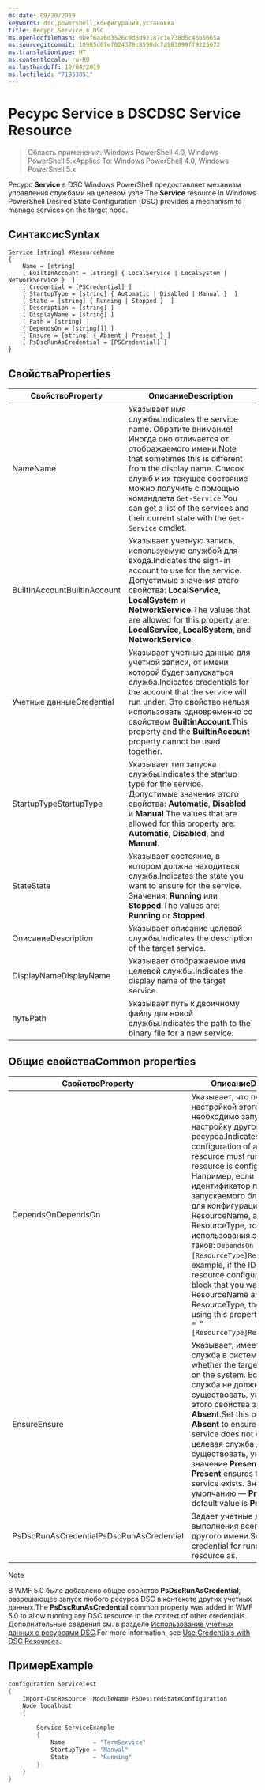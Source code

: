 ```yaml
---
ms.date: 09/20/2019
keywords: dsc,powershell,конфигурация,установка
title: Ресурс Service в DSC
ms.openlocfilehash: 0bef6aa6d3526c9d8d92187c1e738d5c46b5665a
ms.sourcegitcommit: 18985d07ef024378c8590dc7a983099ff9225672
ms.translationtype: HT
ms.contentlocale: ru-RU
ms.lasthandoff: 10/04/2019
ms.locfileid: "71953051"
---
```

# <a name="dsc-service-resource"></a><span data-ttu-id="c9020-103">Ресурс Service в DSC</span><span class="sxs-lookup"><span data-stu-id="c9020-103">DSC Service Resource</span></span>

> <span data-ttu-id="c9020-104">Область применения: Windows PowerShell 4.0, Windows PowerShell 5.x</span><span class="sxs-lookup"><span data-stu-id="c9020-104">Applies To: Windows PowerShell 4.0, Windows PowerShell 5.x</span></span>

<span data-ttu-id="c9020-105">Ресурс **Service** в DSC Windows PowerShell предоставляет механизм управления службами на целевом узле.</span><span class="sxs-lookup"><span data-stu-id="c9020-105">The **Service** resource in Windows PowerShell Desired State Configuration (DSC) provides a mechanism to manage services on the target node.</span></span>

## <a name="syntax"></a><span data-ttu-id="c9020-106">Синтаксис</span><span class="sxs-lookup"><span data-stu-id="c9020-106">Syntax</span></span>

```Syntax
Service [string] #ResourceName
{
    Name = [string]
    [ BuiltInAccount = [string] { LocalService | LocalSystem | NetworkService }  ]
    [ Credential = [PSCredential] ]
    [ StartupType = [string] { Automatic | Disabled | Manual }  ]
    [ State = [string] { Running | Stopped }  ]
    [ Description = [string] ]
    [ DisplayName = [string] ]
    [ Path = [string] ]
    [ DependsOn = [string[]] ]
    [ Ensure = [string] { Absent | Present } ]
    [ PsDscRunAsCredential = [PSCredential] ]
}
```

## <a name="properties"></a><span data-ttu-id="c9020-107">Свойства</span><span class="sxs-lookup"><span data-stu-id="c9020-107">Properties</span></span>

|<span data-ttu-id="c9020-108">Свойство</span><span class="sxs-lookup"><span data-stu-id="c9020-108">Property</span></span> |<span data-ttu-id="c9020-109">Описание</span><span class="sxs-lookup"><span data-stu-id="c9020-109">Description</span></span> |
|---|---|
|<span data-ttu-id="c9020-110">Name</span><span class="sxs-lookup"><span data-stu-id="c9020-110">Name</span></span> |<span data-ttu-id="c9020-111">Указывает имя службы.</span><span class="sxs-lookup"><span data-stu-id="c9020-111">Indicates the service name.</span></span> <span data-ttu-id="c9020-112">Обратите внимание! Иногда оно отличается от отображаемого имени.</span><span class="sxs-lookup"><span data-stu-id="c9020-112">Note that sometimes this is different from the display name.</span></span> <span data-ttu-id="c9020-113">Список служб и их текущее состояние можно получить с помощью командлета `Get-Service`.</span><span class="sxs-lookup"><span data-stu-id="c9020-113">You can get a list of the services and their current state with the `Get-Service` cmdlet.</span></span> |
|<span data-ttu-id="c9020-114">BuiltInAccount</span><span class="sxs-lookup"><span data-stu-id="c9020-114">BuiltInAccount</span></span> |<span data-ttu-id="c9020-115">Указывает учетную запись, используемую службой для входа.</span><span class="sxs-lookup"><span data-stu-id="c9020-115">Indicates the sign-in account to use for the service.</span></span> <span data-ttu-id="c9020-116">Допустимые значения этого свойства: **LocalService**, **LocalSystem** и **NetworkService**.</span><span class="sxs-lookup"><span data-stu-id="c9020-116">The values that are allowed for this property are: **LocalService**, **LocalSystem**, and **NetworkService**.</span></span> |
|<span data-ttu-id="c9020-117">Учетные данные</span><span class="sxs-lookup"><span data-stu-id="c9020-117">Credential</span></span> |<span data-ttu-id="c9020-118">Указывает учетные данные для учетной записи, от имени которой будет запускаться служба.</span><span class="sxs-lookup"><span data-stu-id="c9020-118">Indicates credentials for the account that the service will run under.</span></span> <span data-ttu-id="c9020-119">Это свойство нельзя использовать одновременно со свойством **BuiltinAccount**.</span><span class="sxs-lookup"><span data-stu-id="c9020-119">This property and the **BuiltinAccount** property cannot be used together.</span></span> |
|<span data-ttu-id="c9020-120">StartupType</span><span class="sxs-lookup"><span data-stu-id="c9020-120">StartupType</span></span> |<span data-ttu-id="c9020-121">Указывает тип запуска службы.</span><span class="sxs-lookup"><span data-stu-id="c9020-121">Indicates the startup type for the service.</span></span> <span data-ttu-id="c9020-122">Допустимые значения этого свойства: **Automatic**, **Disabled** и **Manual**.</span><span class="sxs-lookup"><span data-stu-id="c9020-122">The values that are allowed for this property are: **Automatic**, **Disabled**, and **Manual**.</span></span> |
|<span data-ttu-id="c9020-123">State</span><span class="sxs-lookup"><span data-stu-id="c9020-123">State</span></span> |<span data-ttu-id="c9020-124">Указывает состояние, в котором должна находиться служба.</span><span class="sxs-lookup"><span data-stu-id="c9020-124">Indicates the state you want to ensure for the service.</span></span> <span data-ttu-id="c9020-125">Значения: **Running** или **Stopped**.</span><span class="sxs-lookup"><span data-stu-id="c9020-125">The values are: **Running** or **Stopped**.</span></span> |
|<span data-ttu-id="c9020-126">Описание</span><span class="sxs-lookup"><span data-stu-id="c9020-126">Description</span></span> |<span data-ttu-id="c9020-127">Указывает описание целевой службы.</span><span class="sxs-lookup"><span data-stu-id="c9020-127">Indicates the description of the target service.</span></span> |
|<span data-ttu-id="c9020-128">DisplayName</span><span class="sxs-lookup"><span data-stu-id="c9020-128">DisplayName</span></span> |<span data-ttu-id="c9020-129">Указывает отображаемое имя целевой службы.</span><span class="sxs-lookup"><span data-stu-id="c9020-129">Indicates the display name of the target service.</span></span> |
|<span data-ttu-id="c9020-130">путь</span><span class="sxs-lookup"><span data-stu-id="c9020-130">Path</span></span> |<span data-ttu-id="c9020-131">Указывает путь к двоичному файлу для новой службы.</span><span class="sxs-lookup"><span data-stu-id="c9020-131">Indicates the path to the binary file for a new service.</span></span> |

## <a name="common-properties"></a><span data-ttu-id="c9020-132">Общие свойства</span><span class="sxs-lookup"><span data-stu-id="c9020-132">Common properties</span></span>

|<span data-ttu-id="c9020-133">Свойство</span><span class="sxs-lookup"><span data-stu-id="c9020-133">Property</span></span> |<span data-ttu-id="c9020-134">Описание</span><span class="sxs-lookup"><span data-stu-id="c9020-134">Description</span></span> |
|---|---|
|<span data-ttu-id="c9020-135">DependsOn</span><span class="sxs-lookup"><span data-stu-id="c9020-135">DependsOn</span></span> |<span data-ttu-id="c9020-136">Указывает, что перед настройкой этого ресурса необходимо запустить настройку другого ресурса.</span><span class="sxs-lookup"><span data-stu-id="c9020-136">Indicates that the configuration of another resource must run before this resource is configured.</span></span> <span data-ttu-id="c9020-137">Например, если идентификатор первого запускаемого блока сценария для конфигурации ресурса — ResourceName, а его тип — ResourceType, то синтаксис использования этого свойства таков: `DependsOn = "[ResourceType]ResourceName"`.</span><span class="sxs-lookup"><span data-stu-id="c9020-137">For example, if the ID of the resource configuration script block that you want to run first is ResourceName and its type is ResourceType, the syntax for using this property is `DependsOn = "[ResourceType]ResourceName"`.</span></span> |
|<span data-ttu-id="c9020-138">Ensure</span><span class="sxs-lookup"><span data-stu-id="c9020-138">Ensure</span></span> |<span data-ttu-id="c9020-139">Указывает, имеется ли целевая служба в системе.</span><span class="sxs-lookup"><span data-stu-id="c9020-139">Indicates whether the target service exists on the system.</span></span> <span data-ttu-id="c9020-140">Если целевая служба не должна существовать, укажите для этого свойства значение **Absent**.</span><span class="sxs-lookup"><span data-stu-id="c9020-140">Set this property to **Absent** to ensure that the target service does not exist.</span></span> <span data-ttu-id="c9020-141">Если целевая служба должна существовать, укажите значение **Present**.</span><span class="sxs-lookup"><span data-stu-id="c9020-141">Setting it to **Present** ensures that target service exists.</span></span> <span data-ttu-id="c9020-142">Значение по умолчанию — **Present**.</span><span class="sxs-lookup"><span data-stu-id="c9020-142">The default value is **Present**.</span></span> |
|<span data-ttu-id="c9020-143">PsDscRunAsCredential</span><span class="sxs-lookup"><span data-stu-id="c9020-143">PsDscRunAsCredential</span></span> |<span data-ttu-id="c9020-144">Задает учетные данные для выполнения всего ресурса от другого имени.</span><span class="sxs-lookup"><span data-stu-id="c9020-144">Sets the credential for running the entire resource as.</span></span> |

> [!NOTE]
> <span data-ttu-id="c9020-145">В WMF 5.0 было добавлено общее свойство **PsDscRunAsCredential**, разрешающее запуск любого ресурса DSC в контексте других учетных данных.</span><span class="sxs-lookup"><span data-stu-id="c9020-145">The **PsDscRunAsCredential** common property was added in WMF 5.0 to allow running any DSC resource in the context of other credentials.</span></span> <span data-ttu-id="c9020-146">Дополнительные сведения см. в разделе [Использование учетных данных с ресурсами DSC](../../../configurations/runasuser.md).</span><span class="sxs-lookup"><span data-stu-id="c9020-146">For more information, see [Use Credentials with DSC Resources](../../../configurations/runasuser.md).</span></span>

## <a name="example"></a><span data-ttu-id="c9020-147">Пример</span><span class="sxs-lookup"><span data-stu-id="c9020-147">Example</span></span>

```powershell
configuration ServiceTest
{
    Import-DscResource -ModuleName PSDesiredStateConfiguration
    Node localhost
    {

        Service ServiceExample
        {
            Name        = "TermService"
            StartupType = "Manual"
            State       = "Running"
        }
    }
}
```